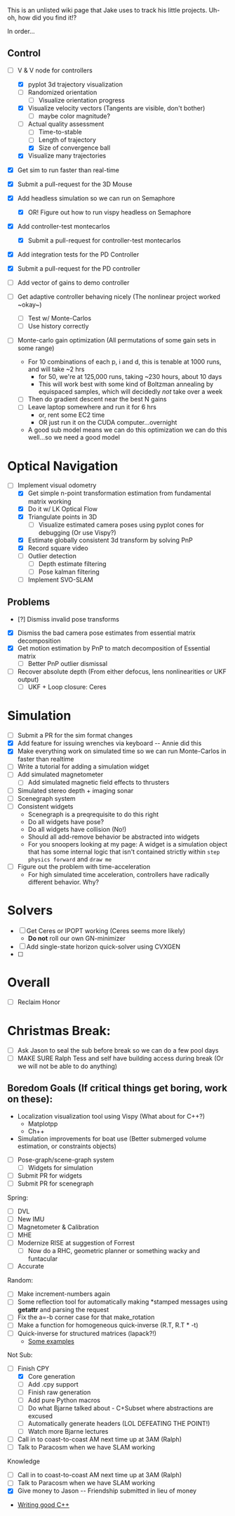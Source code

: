 This is an unlisted wiki page that Jake uses to track his little projects. Uh-oh, how did you find it!?


In order...


## Control
- [ ] V & V node for controllers
    - [x] pyplot 3d trajectory visualization
    - [ ] Randomized orientation
        - [ ] Visualize orientation progress
    - [x] Visualize velocity vectors (Tangents are visible, don't bother)
        - [ ] maybe color magnitude?
    - [ ] Actual quality assessment
        - [ ] Time-to-stable
        - [ ] Length of trajectory
        - [x] Size of convergence ball
    - [x] Visualize many trajectories
- [x] Get sim to run faster than real-time
- [x] Submit a pull-request for the 3D Mouse
- [x] Add headless simulation so we can run on Semaphore
    - [x] OR! Figure out how to run vispy headless on Semaphore

- [x] Add controller-test montecarlos
    - [x] Submit a pull-request for controller-test montecarlos

- [x] Add integration tests for the PD Controller
- [x] Submit a pull-request for the PD controller
- [ ] Add vector of gains to demo controller

- [ ] Get adaptive controller behaving nicely (The nonlinear project worked ~okay~)
    - [ ] Test w/ Monte-Carlos
    - [ ] Use history correctly

- [ ] Monte-carlo gain optimization (All permutations of some gain sets in some range)
    - For 10 combinations of each p, i and d, this is tenable at 1000 runs, and will take ~2 hrs
        - for 50, we're at 125,000 runs, taking ~230 hours, about 10 days
        - This will work best with some kind of Boltzman annealing by equispaced samples, which will decidedly *not* take over a week
    - [ ] Then do gradient descent near the best N gains
    - [ ] Leave laptop somewhere and run it for 6 hrs
        - or, rent some EC2 time
        - OR just run it on the CUDA computer...overnight
    - A good sub model means we can do this optimization we can do this well...so we need a good model

# Optical Navigation
- [ ] Implement visual odometry
    - [x] Get simple n-point transformation estimation from fundamental matrix working
    - [x] Do it w/ LK Optical Flow
    - [x] Triangulate points in 3D
        - [ ] Visualize estimated camera poses using pyplot cones for debugging (Or use Vispy?)
    - [x] Estimate globally consistent 3d transform by solving PnP
    - [x] Record square video
    - [ ] Outlier detection
        - [ ] Depth estimate filtering
        - [ ] Pose kalman filtering
    - [ ] Implement SVO-SLAM

## Problems
- [?] Dismiss invalid pose transforms
- [x] Dismiss the bad camera pose estimates from essential matrix decomposition
- [x] Get motion estimation by PnP to match decomposition of Essential matrix
    - [ ] Better PnP outlier dismissal
- [ ] Recover absolute depth (From either defocus, lens nonlinearities or UKF output)
    - [ ] UKF + Loop closure: Ceres

# Simulation
- [ ] Submit a PR for the sim format changes
- [x] Add feature for issuing wrenches via keyboard -- Annie did this
- [x] Make everything work on simulated time so we can run Monte-Carlos in faster than realtime
- [ ] Write a tutorial for adding a simulation widget
- [ ] Add simulated magnetometer
    - [ ] Add simulated magnetic field effects to thrusters
- [ ] Simulated stereo depth + imaging sonar
- [ ] Scenegraph system
- [ ] Consistent widgets
    - Scenegraph is a preqrequisite to do this right
    - Do all widgets have pose?
    - Do all widgets have collision (No!)
    - Should all add-remove behavior be abstracted into widgets
    - For you snoopers looking at my page: A widget is a simulation object that has some internal logic that isn't contained strictly within `step physics forward` and `draw me`
- [ ] Figure out the problem with time-acceleration
    - For high simulated time acceleration, controllers have radically different behavior. Why?

# Solvers
- [ ] Get Ceres or IPOPT working (Ceres seems more likely)
    - **Do not** roll our own GN-minimizer
- [ ] Add single-state horizon quick-solver using CVXGEN
- [ ]

# Overall
- [ ] Reclaim Honor

# Christmas Break:
- [ ] Ask Jason to seal the sub before break so we can do a few pool days
- [ ] MAKE SURE Ralph Tess and self have building access during break (Or we will not be able to do anything)

## Boredom Goals (If critical things get boring, work on these):
- Localization visualization tool using Vispy (What about for C++?)
    - Matplotpp
    - Ch++
- Simulation improvements for boat use (Better submerged volume estimation, or constraints objects)
- [ ] Pose-graph/scene-graph system
    - [ ] Widgets for simulation
- [ ] Submit PR for widgets
- [ ] Submit PR for scenegraph

Spring:
- [ ] DVL
- [ ] New IMU
- [ ] Magnetometer & Calibration
- [ ] MHE
- [ ] Modernize RISE at suggestion of Forrest
    - [ ] Now do a RHC, geometric planner or something wacky and funtacular
- [ ] Accurate

Random:
- [ ] Make increment-numbers again
- [ ] Some reflection tool for automatically making *stamped messages using __getattr__ and parsing the request
- [ ] Fix the a=-b corner case for that make_rotation
- [ ] Make a function for homogeneous quick-inverse (R.T, R.T * -t)
- [ ] Quick-inverse for structured matrices (lapack?!)
    - [Some examples](http://stanford.edu/class/ee364a/lectures/num-lin-alg.pdf)

Not Sub:
- [ ] Finish CPY
    - [x] Core generation
    - [ ] Add .cpy support
    - [ ] Finish raw generation
    - [ ] Add pure Python macros
    - [ ] Do what Bjarne talked about - C+Subset where abstractions are excused
    - [ ] Automatically generate headers (LOL DEFEATING THE POINT!)
    - [ ] Watch more Bjarne lectures

- [ ] Call in to coast-to-coast AM next time up at 3AM (Ralph)
- [ ] Talk to Paracosm when we have SLAM working

Knowledge

- [ ] Call in to coast-to-coast AM next time up at 3AM (Ralph)
- [ ] Talk to Paracosm when we have SLAM working
- [x] Give money to Jason -- Friendship submitted in lieu of money
- [Writing good C++](https://youtu.be/0iWb_qi2-uI)
